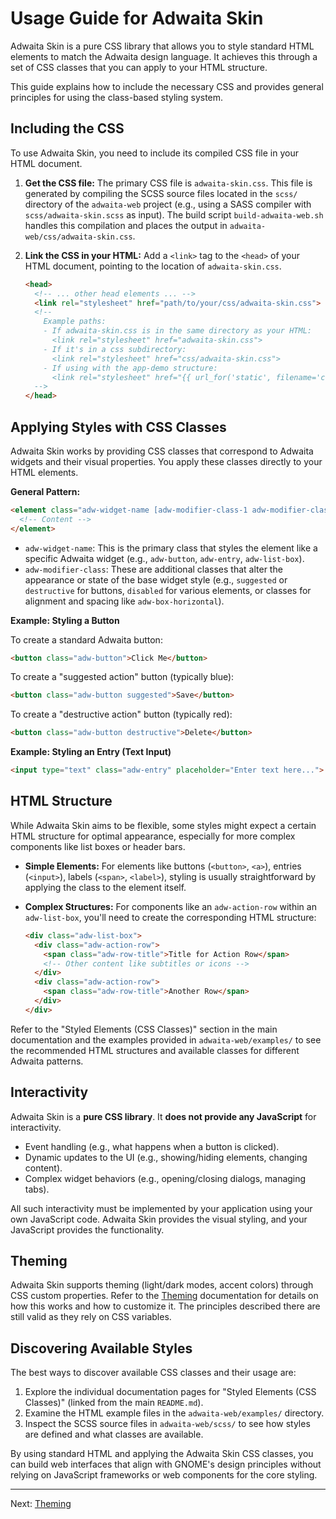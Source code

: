 # Usage Guide for Adwaita Skin

Adwaita Skin is a pure CSS library that allows you to style standard HTML elements to match the Adwaita design language. It achieves this through a set of CSS classes that you can apply to your HTML structure.

This guide explains how to include the necessary CSS and provides general principles for using the class-based styling system.

## Including the CSS

To use Adwaita Skin, you need to include its compiled CSS file in your HTML document.

1.  **Get the CSS file:**
    The primary CSS file is `adwaita-skin.css`. This file is generated by compiling the SCSS source files located in the `scss/` directory of the `adwaita-web` project (e.g., using a SASS compiler with `scss/adwaita-skin.scss` as input). The build script `build-adwaita-web.sh` handles this compilation and places the output in `adwaita-web/css/adwaita-skin.css`.

2.  **Link the CSS in your HTML:**
    Add a `<link>` tag to the `<head>` of your HTML document, pointing to the location of `adwaita-skin.css`.

    ```html
    <head>
      <!-- ... other head elements ... -->
      <link rel="stylesheet" href="path/to/your/css/adwaita-skin.css">
      <!--
        Example paths:
        - If adwaita-skin.css is in the same directory as your HTML:
          <link rel="stylesheet" href="adwaita-skin.css">
        - If it's in a css subdirectory:
          <link rel="stylesheet" href="css/adwaita-skin.css">
        - If using with the app-demo structure:
          <link rel="stylesheet" href="{{ url_for('static', filename='css/adwaita-skin.css') }}">
      -->
    </head>
    ```

## Applying Styles with CSS Classes

Adwaita Skin works by providing CSS classes that correspond to Adwaita widgets and their visual properties. You apply these classes directly to your HTML elements.

**General Pattern:**

```html
<element class="adw-widget-name [adw-modifier-class-1 adw-modifier-class-2 ...]">
  <!-- Content -->
</element>
```

*   `adw-widget-name`: This is the primary class that styles the element like a specific Adwaita widget (e.g., `adw-button`, `adw-entry`, `adw-list-box`).
*   `adw-modifier-class`: These are additional classes that alter the appearance or state of the base widget style (e.g., `suggested` or `destructive` for buttons, `disabled` for various elements, or classes for alignment and spacing like `adw-box-horizontal`).

**Example: Styling a Button**

To create a standard Adwaita button:
```html
<button class="adw-button">Click Me</button>
```

To create a "suggested action" button (typically blue):
```html
<button class="adw-button suggested">Save</button>
```

To create a "destructive action" button (typically red):
```html
<button class="adw-button destructive">Delete</button>
```

**Example: Styling an Entry (Text Input)**

```html
<input type="text" class="adw-entry" placeholder="Enter text here...">
```

## HTML Structure

While Adwaita Skin aims to be flexible, some styles might expect a certain HTML structure for optimal appearance, especially for more complex components like list boxes or header bars.

*   **Simple Elements:** For elements like buttons (`<button>`, `<a>`), entries (`<input>`), labels (`<span>`, `<label>`), styling is usually straightforward by applying the class to the element itself.
*   **Complex Structures:** For components like an `adw-action-row` within an `adw-list-box`, you'll need to create the corresponding HTML structure:

    ```html
    <div class="adw-list-box">
      <div class="adw-action-row">
        <span class="adw-row-title">Title for Action Row</span>
        <!-- Other content like subtitles or icons -->
      </div>
      <div class="adw-action-row">
        <span class="adw-row-title">Another Row</span>
      </div>
    </div>
    ```

Refer to the "Styled Elements (CSS Classes)" section in the main documentation and the examples provided in `adwaita-web/examples/` to see the recommended HTML structures and available classes for different Adwaita patterns.

## Interactivity

Adwaita Skin is a **pure CSS library**. It **does not provide any JavaScript** for interactivity.
*   Event handling (e.g., what happens when a button is clicked).
*   Dynamic updates to the UI (e.g., showing/hiding elements, changing content).
*   Complex widget behaviors (e.g., opening/closing dialogs, managing tabs).

All such interactivity must be implemented by your application using your own JavaScript code. Adwaita Skin provides the visual styling, and your JavaScript provides the functionality.

## Theming

Adwaita Skin supports theming (light/dark modes, accent colors) through CSS custom properties. Refer to the [Theming](./theming.md) documentation for details on how this works and how to customize it. The principles described there are still valid as they rely on CSS variables.

## Discovering Available Styles

The best ways to discover available CSS classes and their usage are:
1.  Explore the individual documentation pages for "Styled Elements (CSS Classes)" (linked from the main `README.md`).
2.  Examine the HTML example files in the `adwaita-web/examples/` directory.
3.  Inspect the SCSS source files in `adwaita-web/scss/` to see how styles are defined and what classes are available.

By using standard HTML and applying the Adwaita Skin CSS classes, you can build web interfaces that align with GNOME's design principles without relying on JavaScript frameworks or web components for the core styling.

---

Next: [Theming](./theming.md)
